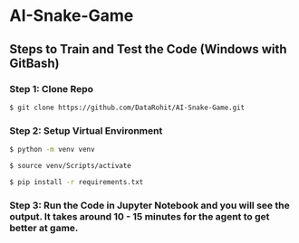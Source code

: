 # AI-Snake-Game

## Steps to Train and Test the Code (Windows with GitBash)

### Step 1: Clone Repo
```bash
$ git clone https://github.com/DataRohit/AI-Snake-Game.git
```

### Step 2: Setup Virtual Environment
```bash
$ python -m venv venv
```
```bash
$ source venv/Scripts/activate
```
```bash
$ pip install -r requirements.txt
```

### Step 3: Run the Code in Jupyter Notebook and you will see the output. It takes around 10 - 15 minutes for the agent to get better at game.
